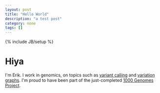 ```yaml
---
layout: post
title: "Hello World"
description: "a test post"
category: none
tags: []
---
```

{% include JB/setup %}

# Hiya

I'm Erik. I work in genomics, on topics such as [variant calling](https://github.com/ekg/freebayes)
and [variation graphs](https://github.com/ekg/vg). I'm proud to have been part of the
just-completed [1000 Genomes Project](www.1000genomes.org).
